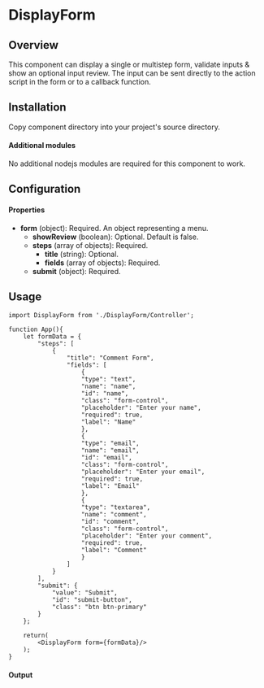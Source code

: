 # DisplayForm

## Overview
This component can display a single or multistep form, validate inputs & show an optional input review.  The input can be sent directly to the action script in the form or to a callback function.

## Installation
Copy component directory into your project's source directory.

#### Additional modules
No additional nodejs modules are required for this component to work.

## Configuration

#### Properties

- **form** (object): Required.  An object representing a menu.
    - **showReview** (boolean): Optional.  Default is false.
    - **steps** (array of objects): Required.
        - **title** (string): Optional.
        - **fields** (array of objects): Required.
    - **submit** (object): Required.

## Usage
```
import DisplayForm from './DisplayForm/Controller';

function App(){
    let formData = {
        "steps": [
            {
                "title": "Comment Form",
                "fields": [
                    {
                    "type": "text",
                    "name": "name",
                    "id": "name",
                    "class": "form-control",
                    "placeholder": "Enter your name",
                    "required": true,
                    "label": "Name"
                    },
                    {
                    "type": "email",
                    "name": "email",
                    "id": "email",
                    "class": "form-control",
                    "placeholder": "Enter your email",
                    "required": true,
                    "label": "Email"
                    },
                    {
                    "type": "textarea",
                    "name": "comment",
                    "id": "comment",
                    "class": "form-control",
                    "placeholder": "Enter your comment",
                    "required": true,
                    "label": "Comment"
                    }
                ]
            }						
        ],
        "submit": {
            "value": "Submit",
            "id": "submit-button",
            "class": "btn btn-primary"
        }
    };

    return(
        <DisplayForm form={formData}/>
    );
}

```
#### Output